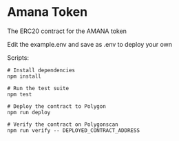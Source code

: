# Amana Token

The ERC20 contract for the AMANA token

Edit the example.env and save as .env to deploy your own

Scripts:

```
# Install dependencies
npm install

# Run the test suite
npm test

# Deploy the contract to Polygon
npm run deploy

# Verify the contract on Polygonscan
npm run verify -- DEPLOYED_CONTRACT_ADDRESS
```
